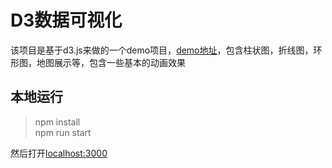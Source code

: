 # D3数据可视化

该项目是基于d3.js来做的一个demo项目，[demo地址](https://moyea.github.io/d3-data-visualization)，包含柱状图，折线图，环形图，地图展示等，包含一些基本的动画效果

## 本地运行
> npm install  
> npm run start

然后打开[localhost:3000](http://localhost:3000)
